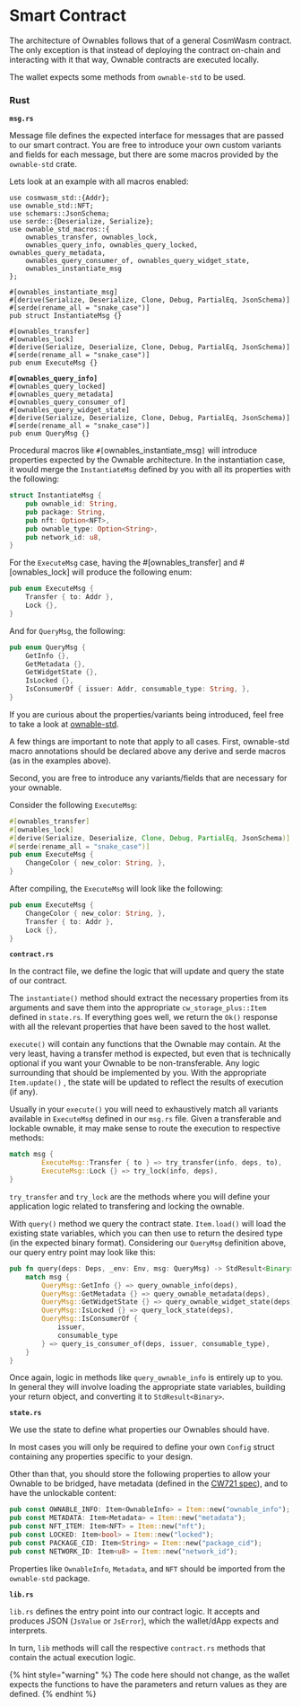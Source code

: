 # Smart Contract

The architecture of Ownables follows that of a general CosmWasm contract. The only exception is that instead of deploying the contract on-chain and interacting with it that way, Ownable contracts are executed locally.

The wallet expects some methods from `ownable-std` to be used.

### Rust



**`msg.rs`**

Message file defines the expected interface for messages that are passed to our smart contract. You are free to introduce your own custom variants and fields for each message, but there are some macros provided by the `ownable-std` crate.

Lets look at an example with all macros enabled:

<pre class="language-rust"><code class="lang-rust">use cosmwasm_std::{Addr};
use ownable_std::NFT;
use schemars::JsonSchema;
use serde::{Deserialize, Serialize};
use ownable_std_macros::{
    ownables_transfer, ownables_lock,
    ownables_query_info, ownables_query_locked, ownables_query_metadata,
    ownables_query_consumer_of, ownables_query_widget_state,
    ownables_instantiate_msg
};

#[ownables_instantiate_msg]
#[derive(Serialize, Deserialize, Clone, Debug, PartialEq, JsonSchema)]
#[serde(rename_all = "snake_case")]
pub struct InstantiateMsg {}

#[ownables_transfer]
#[ownables_lock]
#[derive(Serialize, Deserialize, Clone, Debug, PartialEq, JsonSchema)]
#[serde(rename_all = "snake_case")]
pub enum ExecuteMsg {}
<strong>
</strong><strong>#[ownables_query_info]
</strong>#[ownables_query_locked]
#[ownables_query_metadata]
#[ownables_query_consumer_of]
#[ownables_query_widget_state]
#[derive(Serialize, Deserialize, Clone, Debug, PartialEq, JsonSchema)]
#[serde(rename_all = "snake_case")]
pub enum QueryMsg {}
</code></pre>

Procedural macros like `#[`ownables\_instantiate\_msg`]` will introduce properties expected by the Ownable architecture. In the instantiation case, it would merge the `InstantiateMsg` defined by you with all its properties with the following:

```rust
struct InstantiateMsg {
    pub ownable_id: String,
    pub package: String,
    pub nft: Option<NFT>,
    pub ownable_type: Option<String>,
    pub network_id: u8,
}
```

For the `ExecuteMsg` case, having the #\[ownables\_transfer] and #\[ownables\_lock] will produce the following enum:

```rust
pub enum ExecuteMsg {
    Transfer { to: Addr },
    Lock {},
}
```

And for `QueryMsg`, the following:

```rust
pub enum QueryMsg {
    GetInfo {},
    GetMetadata {},
    GetWidgetState {},
    IsLocked {},
    IsConsumerOf { issuer: Addr, consumable_type: String, },
}
```



If you are curious about the properties/variants being introduced, feel free to take a look at [ownable-std](https://github.com/ltonetwork/ownable-std/blob/main/macros/ownable-std-macros/src/lib.rs).

A few things are important to note that apply to all cases. First, ownable-std macro annotations should be declared above any derive and serde macros (as in the examples above).

Second, you are free to introduce any variants/fields that are necessary for your ownable.

Consider the following `ExecuteMsg`:

```rust
#[ownables_transfer]
#[ownables_lock]
#[derive(Serialize, Deserialize, Clone, Debug, PartialEq, JsonSchema)]
#[serde(rename_all = "snake_case")]
pub enum ExecuteMsg {
    ChangeColor { new_color: String, },
} 
```

&#x20;After compiling, the `ExecuteMsg` will look like the following:

```rust
pub enum ExecuteMsg {
    ChangeColor { new_color: String, },
    Transfer { to: Addr },
    Lock {},
}
```

**`contract.rs`**

In the contract file, we define the logic that will update and query the state of our contract.

The `instantiate()` method should extract the necessary properties from its arguments and save them into the appropriate `cw_storage_plus::Item` defined in `state.rs`. If everything goes well, we return the `Ok()` response with all the relevant properties that have been saved to the host wallet.

`execute()` will contain any functions that the Ownable may contain. At the very least, having a transfer method is expected, but even that is technically optional if you want your Ownable to be non-transferable. Any logic surrounding that should be implemented by you. With the appropriate `Item.update()` , the state will be updated to reflect the results of execution (if any).

Usually in your `execute()` you will need to exhaustively match all variants available in `ExecuteMsg` defined in our `msg.rs` file. Given a transferable and lockable ownable, it may make sense to route the execution to respective methods:

```rust
match msg {
        ExecuteMsg::Transfer { to } => try_transfer(info, deps, to),
        ExecuteMsg::Lock {} => try_lock(info, deps),
}
```

`try_transfer` and `try_lock` are the methods where you will define your application logic related to transfering and locking the ownable.

With `query()` method we query the contract state. `Item.load()` will load the existing state variables, which you can then use to return the desired type (in the expected binary format). Considering our `QueryMsg` definition above, our query entry point may look like this:

```rust
pub fn query(deps: Deps, _env: Env, msg: QueryMsg) -> StdResult<Binary> {
    match msg {
        QueryMsg::GetInfo {} => query_ownable_info(deps),
        QueryMsg::GetMetadata {} => query_ownable_metadata(deps),
        QueryMsg::GetWidgetState {} => query_ownable_widget_state(deps),
        QueryMsg::IsLocked {} => query_lock_state(deps),
        QueryMsg::IsConsumerOf {
            issuer,
            consumable_type
        } => query_is_consumer_of(deps, issuer, consumable_type),
    }
}
```

Once again, logic in methods like `query_ownable_info` is entirely up to you. In general they will involve loading the appropriate state variables, building your return object, and converting it to `StdResult<Binary>`.&#x20;

**`state.rs`**

We use the state to define what properties our Ownables should have.

In most cases you will only be required to define your own `Config` struct containing any properties specific to your design.

Other than that, you should store the following properties to allow your Ownable to be bridged, have metadata (defined in the [CW721 spec](https://github.com/CosmWasm/cw-nfts/blob/main/packages/cw721/README.md)), and to have the unlockable content:

```rust
pub const OWNABLE_INFO: Item<OwnableInfo> = Item::new("ownable_info");
pub const METADATA: Item<Metadata> = Item::new("metadata");
pub const NFT_ITEM: Item<NFT> = Item::new("nft");
pub const LOCKED: Item<bool> = Item::new("locked");
pub const PACKAGE_CID: Item<String> = Item::new("package_cid");
pub const NETWORK_ID: Item<u8> = Item::new("network_id");
```

Properties like `OwnableInfo`, `Metadata`, and `NFT` should be imported from the `ownable-std` package.

**`lib.rs`**

`lib.rs` defines the entry point into our contract logic. It accepts and produces JSON (`JsValue` or `JsError`), which the wallet/dApp expects and interprets.&#x20;

In turn, `lib` methods will call the respective `contract.rs` methods that contain the actual execution logic.

{% hint style="warning" %}
The code here should not change, as the wallet expects the functions to have the parameters and return values as they are defined.
{% endhint %}

